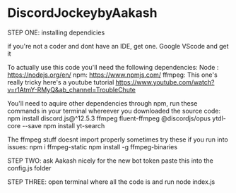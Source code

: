 # DiscordJockeybyAakash
STEP ONE: installing dependicies 

if you're not a coder and dont have an IDE, get one. Google  VScode and get it


To actually use this code you'll need the following dependencies:
Node : https://nodejs.org/en/
npm: https://www.npmjs.com/
ffmpeg: This one's really tricky here's a youtube tutorial https://www.youtube.com/watch?v=r1AtmY-RMyQ&ab_channel=TroubleChute

You'll need to aquire other dependencies through npm, run these commands in your terminal whereever you downloaded the source code:
npm install discord.js@^12.5.3 ffmpeg fluent-ffmpeg @discordjs/opus ytdl-core --save
npm install yt-search

The ffmpeg stuff doesnt import properly sometimes try these if you run into issues:
npm i ffmpeg-static
npm install -g ffmpeg-binaries

STEP TWO: ask Aakash nicely for the new bot token
paste this into the config.js folder 

STEP THREE: open terminal where all the code is and run
node index.js
